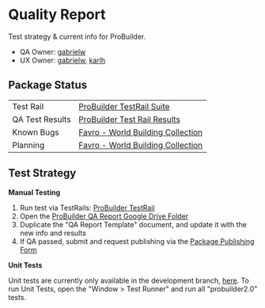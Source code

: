# Quality Report

Test strategy & current info for ProBuilder.

- QA Owner: [gabrielw](gabrielw@unity3d.com)
- UX Owner: [gabrielw](gabrielw@unity3d.com), [karlh](karlh@unity3d.com)

## Package Status

| | |
|--|--|
|Test Rail | [ProBuilder TestRail Suite](https://qatestrail.hq.unity3d.com/index.php?/suites/view/1335&group_by=cases:section_id&group_order=asc) |
| QA Test Results | [ProBuilder Test Rail Results](https://qatestrail.hq.unity3d.com/index.php?/suites/runs/1335) |
| Known Bugs | [Favro - World Building Collection](https://favro.com/organization/c564ede4ed3337f7b17986b6/5458f34f10ce252532bf6d1e) |
| Planning | [Favro - World Building Collection](https://favro.com/organization/c564ede4ed3337f7b17986b6/5458f34f10ce252532bf6d1e) |

## Test Strategy

**Manual Testing**

1. Run test via TestRails: [ProBuilder TestRail](https://qatestrail.hq.unity3d.com/index.php?/suites/view/1335&group_by=cases:section_id&group_order=asc)
2. Open the [ProBuilder QA Report Google Drive Folder](https://drive.google.com/drive/u/0/folders/1neI43BrzpTmyHvE5Qe5TN8YVHTOp-5Dd)
3. Duplicate the "QA Report Template" document, and update it with the new info and results
4. If QA passed, submit and request publishing via the [Package Publishing Form](https://docs.google.com/forms/d/e/1FAIpQLSdSIRO6s6_gM-BxXbDtdzIej-Hhk-3n68xSyC2sM8tp7413mw/viewform)

**Unit Tests**

Unit tests are currently only available in the development branch, [here](https://github.com/procore3d/probuilder2). To run Unit Tests, open the "Window > Test Runner" and run all "probuilder2.0" tests.